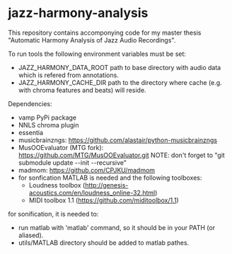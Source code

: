 # jazz-harmony-analysis
This repository contains accomponying code for my master thesis "Automatic Harmony Analysis of Jazz Audio Recordings".

To run tools the following environment variables must be set:
   * JAZZ_HARMONY_DATA_ROOT path to base directory with audio data which is refered from
     annotations.
   * JAZZ_HARMONY_CACHE_DIR path to the directory where cache (e.g. with chroma features
     and beats) will reside.

Dependencies:
   * vamp PyPi package
   * NNLS chroma plugin
   * essentia
   * musicbrainzngs: https://github.com/alastair/python-musicbrainzngs
   * MusOOEvaluator (MTG fork): https://github.com/MTG/MusOOEvaluator.git
     NOTE: don't forget to "git submodule update --init --recursive"
   * madmom: https://github.com/CPJKU/madmom
   * for sonfication MATLAB is needed and the following toolboxes:
      * Loudness toolbox (http://genesis-acoustics.com/en/loudness_online-32.html)
      * MIDI toolbox 1.1 (https://github.com/miditoolbox/1.1)

for sonification, it is needed to:
   * run matlab with 'matlab' command, so it should be in your PATH (or aliased).
   * utils/MATLAB directory should be added to matlab pathes.

